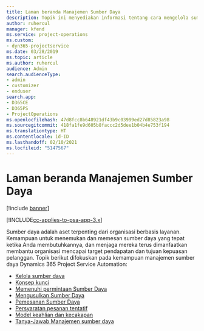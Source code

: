 ```yaml
---
title: Laman beranda Manajemen Sumber Daya
description: Topik ini menyediakan informasi tentang cara mengelola sumber daya.
author: ruhercul
manager: kfend
ms.service: project-operations
ms.custom:
- dyn365-projectservice
ms.date: 03/28/2019
ms.topic: article
ms.author: ruhercul
audience: Admin
search.audienceType:
- admin
- customizer
- enduser
search.app:
- D365CE
- D365PS
- ProjectOperations
ms.openlocfilehash: 47d8fcc8b648921df43b9c03999ed27d85823a98
ms.sourcegitcommit: 418fa1fe9d605b8faccc2d5dee1b04b4e753f194
ms.translationtype: HT
ms.contentlocale: id-ID
ms.lasthandoff: 02/10/2021
ms.locfileid: "5147567"
---
```

# <a name="resource-management-home-page"></a>Laman beranda Manajemen Sumber Daya

[!include [banner](../includes/psa-now-project-operations.md)]

[!INCLUDE[cc-applies-to-psa-app-3.x](../includes/cc-applies-to-psa-app-3x.md)]

Sumber daya adalah aset terpenting dari organisasi berbasis layanan. Kemampuan untuk menemukan dan memesan sumber daya yang tepat ketika Anda membutuhkannya, dan menjaga mereka terus dimanfaatkan membantu organisasi mencapai target pendapatan dan tujuan kepuasan pelanggan. Topik berikut difokuskan pada kemampuan manajemen sumber daya Dynamics 365 Project Service Automation:

- [Kelola sumber daya](manage-resources.md)
- [Konsep kunci](reports-key-concepts.md)
- [Memenuhi permintaan Sumber Daya](resource-management-fulfill-requests.md)
- [Mengusulkan Sumber Daya](resource-management-propose-resources.md)
- [Pemesanan Sumber Daya](resource-management-book-resources-scheduleboard.md)
- [Persyaratan pesanan tentatif](resource-management-softbook-requirements.md)
- [Model keahlian dan kecakapan](resource-management-skills-proficiency.md)
- [Tanya-Jawab Manajemen sumber daya](resource-management-faq.md)
